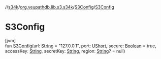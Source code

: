 //[s34k](../../../index.md)/[org.veupathdb.lib.s3.s34k](../index.md)/[S3Config](index.md)/[S3Config](-s3-config.md)

# S3Config

[jvm]\
fun [S3Config](-s3-config.md)(url: [String](https://kotlinlang.org/api/latest/jvm/stdlib/kotlin/-string/index.html) = "127.0.0.1", port: [UShort](https://kotlinlang.org/api/latest/jvm/stdlib/kotlin/-u-short/index.html), secure: [Boolean](https://kotlinlang.org/api/latest/jvm/stdlib/kotlin/-boolean/index.html) = true, accessKey: [String](https://kotlinlang.org/api/latest/jvm/stdlib/kotlin/-string/index.html), secretKey: [String](https://kotlinlang.org/api/latest/jvm/stdlib/kotlin/-string/index.html), region: [String](https://kotlinlang.org/api/latest/jvm/stdlib/kotlin/-string/index.html)? = null)
